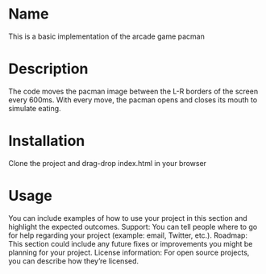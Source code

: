 # Name
This is a basic implementation of the arcade game pacman
# Description
The code moves the pacman image between the L-R borders of the screen every 600ms.
With every move, the pacman opens and closes its mouth to simulate eating.
# Installation
Clone the project and drag-drop index.html in your browser
# Usage
You can include examples of how to use your project in this section and highlight the expected outcomes. 
Support: You can tell people where to go for help regarding your project (example: email, Twitter, etc.). 
Roadmap: This section could include any future fixes or improvements you might be planning for your project. 
License information: For open source projects, you can describe how they’re licensed.  
